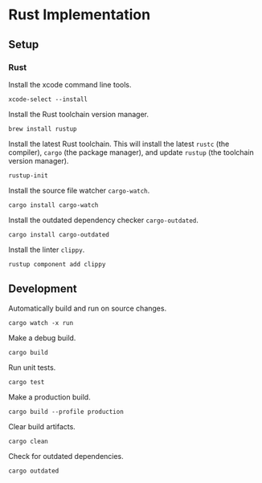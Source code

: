 # Rust Implementation

## Setup

### Rust

Install the xcode command line tools.

    xcode-select --install


Install the Rust toolchain version manager.

    brew install rustup


Install the latest Rust toolchain. This will install the latest `rustc` (the compiler), `cargo` (the package manager), and  update `rustup` (the toolchain version manager).

    rustup-init


Install the source file watcher `cargo-watch`.

    cargo install cargo-watch


Install the outdated dependency checker `cargo-outdated`.

    cargo install cargo-outdated


Install the linter `clippy`.

    rustup component add clippy


## Development
Automatically build and run on source changes.

    cargo watch -x run

Make a debug build.

    cargo build

Run unit tests.

    cargo test

Make a production build.

    cargo build --profile production

Clear build artifacts.

    cargo clean

Check for outdated dependencies.

    cargo outdated
